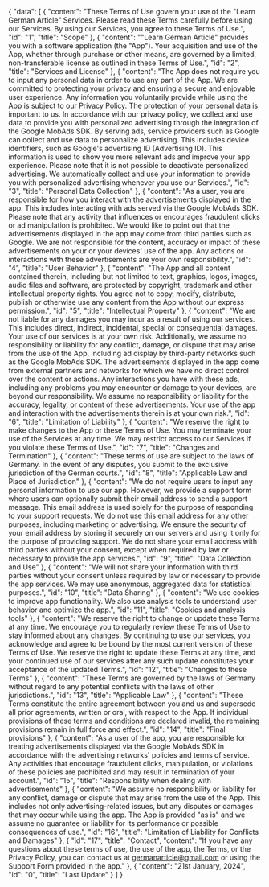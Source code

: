 {
    "data": [
        {
            "content": "These Terms of Use govern your use of the \"Learn German Article\" Services. Please read these Terms carefully before using our Services. By using our Services, you agree to these Terms of Use.",
            "id": "1",
            "title": "Scope"
        },
        {
            "content": "\"Learn German Article\" provides you with a software application (the \"App\"). Your acquisition and use of the App, whether through purchase or other means, are governed by a limited, non-transferable license as outlined in these Terms of Use.",
            "id": "2",
            "title": "Services and License"
        },
        {
            "content": "The App does not require you to input any personal data in order to use any part of the App. We are committed to protecting your privacy and ensuring a secure and enjoyable user experience. Any information you voluntarily provide while using the App is subject to our Privacy Policy. The protection of your personal data is important to us. In accordance with our privacy policy, we collect and use data to provide you with personalized advertising through the integration of the Google MobAds SDK. By serving ads, service providers such as Google can collect and use data to personalize advertising. This includes device identifiers, such as Google's advertising ID (Advertising ID). This information is used to show you more relevant ads and improve your app experience. Please note that it is not possible to deactivate personalized advertising. We automatically collect and use your information to provide you with personalized advertising whenever you use our Services.",
            "id": "3",
            "title": "Personal Data Collection"
        },
        {
            "content": "As a user, you are responsible for how you interact with the advertisements displayed in the app. This includes interacting with ads served via the Google MobAds SDK. Please note that any activity that influences or encourages fraudulent clicks or ad manipulation is prohibited. We would like to point out that the advertisements displayed in the app may come from third parties such as Google. We are not responsible for the content, accuracy or impact of these advertisements on your or your devices' use of the app. Any actions or interactions with these advertisements are your own responsibility.",
            "id": "4",
            "title": "User Behavior"
        },
        {
            "content": "The App and all content contained therein, including but not limited to text, graphics, logos, images, audio files and software, are protected by copyright, trademark and other intellectual property rights. You agree not to copy, modify, distribute, publish or otherwise use any content from the App without our express permission.",
            "id": "5",
            "title": "Intellectual Property"
        },
        {
            "content": "We are not liable for any damages you may incur as a result of using our services. This includes direct, indirect, incidental, special or consequential damages. Your use of our services is at your own risk. Additionally, we assume no responsibility or liability for any conflict, damage, or dispute that may arise from the use of the App, including ad display by third-party networks such as the Google MobAds SDK. The advertisements displayed in the app come from external partners and networks for which we have no direct control over the content or actions. Any interactions you have with these ads, including any problems you may encounter or damage to your devices, are beyond our responsibility. We assume no responsibility or liability for the accuracy, legality, or content of these advertisements. Your use of the app and interaction with the advertisements therein is at your own risk.",
            "id": "6",
            "title": "Limitation of Liability"
        },
        {
            "content": "We reserve the right to make changes to the App or these Terms of Use. You may terminate your use of the Services at any time. We may restrict access to our Services if you violate these Terms of Use.",
            "id": "7",
            "title": "Changes and Termination"
        },
        {
            "content": "These terms of use are subject to the laws of Germany. In the event of any disputes, you submit to the exclusive jurisdiction of the German courts.",
            "id": "8",
            "title": "Applicable Law and Place of Jurisdiction"
        },
        {
            "content": "We do not require users to input any personal information to use our app. However, we provide a support form where users can optionally submit their email address to send a support message. This email address is used solely for the purpose of responding to your support requests. We do not use this email address for any other purposes, including marketing or advertising. We ensure the security of your email address by storing it securely on our servers and using it only for the purpose of providing support. We do not share your email address with third parties without your consent, except when required by law or necessary to provide the app services.",
            "id": "9",
            "title": "Data Collection and Use"
        },
        {
            "content": "We will not share your information with third parties without your consent unless required by law or necessary to provide the app services. We may use anonymous, aggregated data for statistical purposes.",
            "id": "10",
            "title": "Data Sharing"
        },
        {
            "content": "We use cookies to improve app functionality. We also use analysis tools to understand user behavior and optimize the app.",
            "id": "11",
            "title": "Cookies and analysis tools"
        },
        {
            "content": "We reserve the right to change or update these Terms at any time. We encourage you to regularly review these Terms of Use to stay informed about any changes. By continuing to use our services, you acknowledge and agree to be bound by the most current version of these Terms of Use. We reserve the right to update these Terms at any time, and your continued use of our services after any such update constitutes your acceptance of the updated Terms.",
            "id": "12",
            "title": "Changes to these Terms"
        },
        {
            "content": "These Terms are governed by the laws of Germany without regard to any potential conflicts with the laws of other jurisdictions.",
            "id": "13",
            "title": "Applicable Law"
        },
        {
            "content": "These Terms constitute the entire agreement between you and us and supersede all prior agreements, written or oral, with respect to the App. If individual provisions of these terms and conditions are declared invalid, the remaining provisions remain in full force and effect.",
            "id": "14",
            "title": "Final provisions"
        },
        {
            "content": "As a user of the app, you are responsible for treating advertisements displayed via the Google MobAds SDK in accordance with the advertising networks' policies and terms of service. Any activities that encourage fraudulent clicks, manipulation, or violations of these policies are prohibited and may result in termination of your account.",
            "id": "15",
            "title": "Responsibility when dealing with advertisements"
        },
        {
            "content": "We assume no responsibility or liability for any conflict, damage or dispute that may arise from the use of the App. This includes not only advertising-related issues, but any disputes or damages that may occur while using the app. The App is provided \"as is\" and we assume no guarantee or liability for its performance or possible consequences of use.",
            "id": "16",
            "title": "Limitation of Liability for Conflicts and Damages"
        },
        {
            "id": "17",
            "title": "Contact",
            "content": "If you have any questions about these terms of use, the use of the app, the Terms, or the Privacy Policy, you can contact us at germanarticle@gmail.com or using the Support Form provided in the app."
        },
        {
            "content": "21st January, 2024",
            "id": "0",
            "title": "Last Update"
        }
    ]
}
